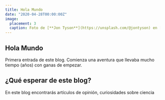 ```yaml
---
title: Hola Mundo
date: "2020-04-28T00:00:00Z"
image:
  placement: 3
  caption: Foto de [**Jon Tyson**](https://unsplash.com/@jontyson) en [Unsplash](https://unsplash.com)
---
```


## Hola Mundo

Primera entrada de este blog. Comienza una aventura que llevaba mucho tiempo (años) con ganas de empezar.

## ¿Qué esperar de este blog?
En este blog encontrarás artículos de opinión, curiosidades sobre ciencia